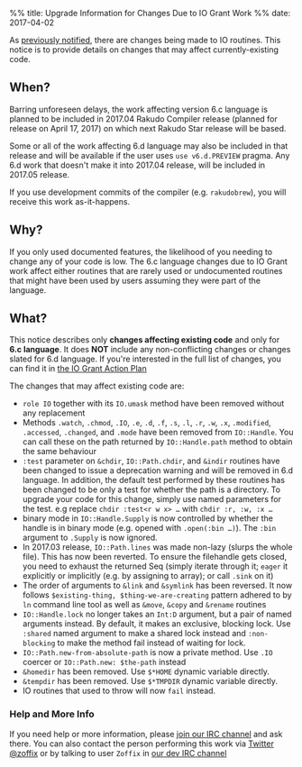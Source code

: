 %% title: Upgrade Information for Changes Due to IO Grant Work
%% date: 2017-04-02

<p>As <a href="http://rakudo.org/2017/02/26/advance-notice-of-significant-changes/">previously notified</a>, there are changes being made to IO routines. This notice is to provide details on changes that may affect currently-existing code.</p>
<h2>When?</h2>
<p>Barring unforeseen delays, the work affecting version 6.c language is planned to be included in 2017.04 Rakudo Compiler release (planned for release on April 17, 2017) on which next Rakudo Star release will be based.</p>
<p>Some or all of the work affecting 6.d language may also be included in that release and will be available if the user uses <code>use v6.d.PREVIEW</code> pragma. Any 6.d work that doesn't make it into 2017.04 release, will be included in 2017.05 release.</p>
<p>If you use development commits of the compiler (e.g. <code>rakudobrew</code>), you will
receive this work as-it-happens.</p>
<h2>Why?</h2>
<p>If you only used documented features, the likelihood of you needing to change any of your code is low. The 6.c language changes due to IO Grant work affect either routines that are rarely used or undocumented routines that might have been used by users assuming they were part of the language.</p>
<h2>What?</h2>
<p>This notice describes only <strong>changes affecting existing code</strong> and only for <strong>6.c language</strong>. It does <strong>NOT</strong> include any non-conflicting changes or changes slated for 6.d language. If you're interested in the full list of changes, you can find it in <a href="https://github.com/rakudo/rakudo/blob/nom/docs/2017-IO-Grant--Action-Plan.md">the IO Grant Action Plan</a></p>
<p>The changes that may affect existing code are:</p>
<ul>
<li><code>role IO</code> together with its <code>IO.umask</code> method have been removed without any replacement</li>
<li>Methods <code>.watch</code>, <code>.chmod</code>, <code>.IO</code>, <code>.e</code>, <code>.d</code>, <code>.f</code>, <code>.s</code>, <code>.l</code>, <code>.r</code>, <code>.w</code>, <code>.x</code>, <code>.modified</code>, <code>.accessed</code>, <code>.changed</code>, and <code>.mode</code> have been removed from <code>IO::Handle</code>. You can call these on the path returned by <code>IO::Handle.path</code> method to obtain the same behaviour</li>
<li><code>:test</code> parameter on <code>&amp;chdir</code>, <code>IO::Path.chdir</code>, and <code>&amp;indir</code> routines have been changed to issue a deprecation warning and will be removed in 6.d language. In addition, the default test performed by these routines has been changed to be only a test for whether the path is a directory. To upgrade your code for this change, simply use named parameters for the test. e.g replace <code>chdir :test&lt;r w x&gt; …</code> with <code>chdir :r, :w, :x …</code></li>
<li>binary mode in <code>IO::Handle.Supply</code> is now controlled by whether the handle
is in binary mode (e.g. opened with <code>.open(:bin …)</code>). The <code>:bin</code> argument to <code>.Supply</code> is now ignored.</li>
<li>In 2017.03 release, <code>IO::Path.lines</code> was made non-lazy (slurps the whole file). This has now been reverted. To ensure the filehandle gets closed, you need to exhaust the returned Seq (simply iterate through it; <code>eager</code> it explicitly or implicitly (e.g. by assigning to array); or call <code>.sink</code> on it)</li>
<li>The order of arguments to <code>&amp;link</code> and <code>&amp;symlink</code> has been reversed. It now follows <code>$existing-thing, $thing-we-are-creating</code> pattern adhered to by <code>ln</code> command line tool as well as <code>&amp;move</code>, <code>&amp;copy</code> and <code>&amp;rename</code> routines</li>
<li><code>IO::Handle.lock</code> no longer takes an <code>Int:D</code> argument, but a pair of named arguments instead. By default, it makes an exclusive, blocking lock. Use <code>:shared</code> named argument to make a shared lock instead and <code>:non-blocking</code> to make the method fail instead of waiting for lock.</li>
<li><code>IO::Path.new-from-absolute-path</code> is now a private method. Use <code>.IO</code> coercer or <code>IO::Path.new: $the-path</code> instead</li>
<li><code>&amp;homedir</code> has been removed. Use <code>$*HOME</code> dynamic variable directly.</li>
<li><code>&amp;tempdir</code> has been removed. Use <code>$*TMPDIR</code> dynamic variable directly.</li>
<li>IO routines that used to throw will now <code>fail</code> instead.</li>
</ul>
<h3>Help and More Info</h3>
<p>If you need help or more information, please <a href="https://webchat.freenode.net/?channels=#perl6">join our IRC channel</a> and ask there. You can also contact the person performing this work via <a href="https://twitter.com/zoffix">Twitter @zoffix</a> or by talking to user <code>Zoffix</code> in <a href="https://webchat.freenode.net/?channels=#perl6">our dev IRC channel</a></p>
